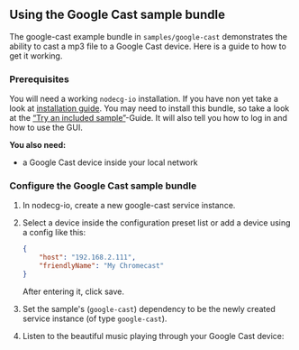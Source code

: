 ## Using the Google Cast sample bundle

The google-cast example bundle in `samples/google-cast` demonstrates the ability
to cast a mp3 file to a Google Cast device. Here is a guide
to how to get it working.

### Prerequisites

You will need a working `nodecg-io` installation. If you have non yet take a
look at [installation guide](../getting_started/install.md). You may need to
install this bundle, so take a look at the
[“Try an included sample”](../getting_started/try_example_bundle.md)-Guide. It
will also tell you how to log in and how to use the GUI.

**You also need:**

-   a Google Cast device inside your local network

### Configure the Google Cast sample bundle

1. In nodecg-io, create a new google-cast service instance.

2. Select a device inside the configuration preset list or add a device using a config like this:

    ```json
    {
        "host": "192.168.2.111",
        "friendlyName": "My Chromecast"
    }
    ```

    After entering it, click save.

3. Set the sample's (`google-cast`) dependency to be the newly created service
   instance (of type `google-cast`).

4. Listen to the beautiful music playing through your Google Cast device:
